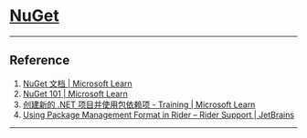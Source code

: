 ﻿# [NuGet](https://www.nuget.org/)

---
## Reference
1. [NuGet 文档 | Microsoft Learn](https://learn.microsoft.com/zh-cn/nuget/)
2. [NuGet 101 | Microsoft Learn](https://learn.microsoft.com/zh-cn/shows/NuGet-101/)
3. [创建新的 .NET 项目并使用包依赖项 - Training | Microsoft Learn](https://learn.microsoft.com/zh-cn/training/modules/dotnet-dependencies/)
4. [Using Package Management Format in Rider – Rider Support | JetBrains](https://rider-support.jetbrains.com/hc/en-us/articles/360011510339)
---
